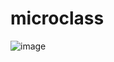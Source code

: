 # microclass
![image](https://github.com/user-attachments/assets/6763ba84-369b-4ecb-a605-c713a7a20fab)
